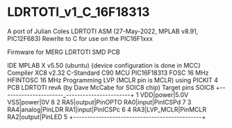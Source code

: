# LDRTOTI_v1_C_16F18313

A port of Julian Coles LDRTOTI ASM (27-May-2022, MPLAB v8.91, PIC12F683)
Rewrite to C for use on the PIC16F1xxx
   
Firmware for MERG LDRTOTI SMD PCB

   IDE          MPLAB X v5.50 (ubuntu) {device configuration is done in MCC}
   Compiler     XC8 v2.32
   C-Standard   C90
   MCU          PIC16F18313 
   FOSC         16 MHz   HFINTOSC 16 MHz
   Programming  LVP (MCLR pin is MCLR) using PICKIT 4
   PCB          LDRTOTI revA (by Dave McCabe for SOIC8 chip)
   Target pins  SOIC8
    +----------------------_-----------------------+
    1 VDD|power|5.0V                  VSS|power|0V 8
    2 RA5|output|PinOPTO        RA0|input|PinICSPd 7
    3 RA4|analog|PinLDR         RA1|input|PinICSPc 6
    4 RA3|LVP_MCLR|PinMCLR       RA2|output|PinLED 5
    +----------------------------------------------+

